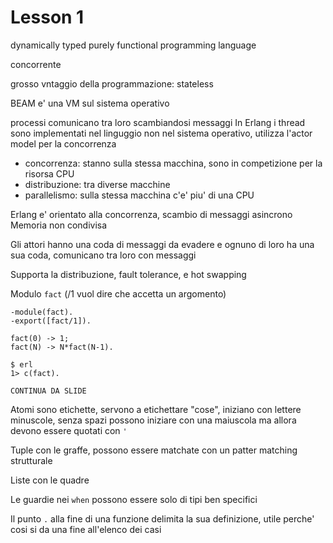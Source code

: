 # Lesson 1

dynamically typed purely functional programming language

concorrente

grosso vntaggio della programmazione: stateless

BEAM e' una VM sul sistema operativo

processi comunicano tra loro scambiandosi messaggi
In Erlang i thread sono implementati nel linguggio non nel sistema operativo, utilizza l'actor model per la concorrenza


 * concorrenza: stanno sulla stessa macchina, sono in competizione per la risorsa CPU 
 * distribuzione: tra diverse macchine
 * parallelismo: sulla stessa macchina c'e' piu' di una CPU
 
Erlang e' orientato alla concorrenza, scambio di messaggi asincrono
Memoria non condivisa

Gli attori hanno una coda di messaggi da evadere e ognuno di loro ha una sua coda, comunicano tra loro con messaggi

Supporta la distribuzione, fault tolerance, e hot swapping


Modulo `fact` (/1 vuol dire che accetta un argomento)

```
-module(fact).
-export([fact/1]).

fact(0) -> 1;
fact(N) -> N*fact(N-1).
```


```
$ erl
1> c(fact). 

CONTINUA DA SLIDE
```


Atomi sono etichette, servono a etichettare "cose", iniziano con lettere minuscole, senza spazi
possono iniziare con una maiuscola ma allora devono essere quotati con `'`

Tuple con le graffe, possono essere matchate con un patter matching strutturale

Liste con le quadre

Le guardie nei `when` possono essere solo di tipi ben specifici

Il punto `.` alla fine di una funzione delimita la sua definizione, utile perche' cosi si da una fine
all'elenco dei casi

